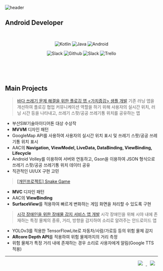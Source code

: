 ![header](https://capsule-render.vercel.app/api?type=waving&color=timeGradient&height=300&section=header&text=LEE%20SUMIN&fontSize=70)


## Android Developer
<div align="center">
  
  </br>
  
![Kotlin](http://img.shields.io/badge/-Kotlin-black?style=flat-square&logo=Kotlin)  ![Java](http://img.shields.io/badge/-Java-black?style=flat-square&logo=Java)  ![Android](http://img.shields.io/badge/-Android-black?style=flat-square&logo=Android)

![Slack](http://img.shields.io/badge/-Slack-black?style=flat-square&logo=Slack)  ![Github](http://img.shields.io/badge/-Github-black?style=flat-square&logo=Github)  ![Slack](http://img.shields.io/badge/-Notion-black?style=flat-square&logo=Notion)  ![Trello](http://img.shields.io/badge/-Trello-black?style=flat-square&logo=Trello)
  
</br>
</br>

</div>



</br>

## Main Projects
> <a href="https://github.com/urlaubsreif-sumin/busan-swidea">바다 쓰레기 문제 해결을 위한 플로깅 앱 <가치줍깅> 샘플 개발</a>
  기존 러닝 앱을 개선하여 플로깅 협업 커뮤니케이션 역할을 하기 위해 사용자의 실시간 위치, 러닝 시간 등을 나타내고, 쓰레기 스팟/공공 쓰레기통 위치를 공유하는 앱
  * 부산SW기술아이디어톤 대상 수상작
  * **MVVM** 디자인 패턴
  * GoogleMap API를 사용하여 사용자의 실시간 위치 표시 및 쓰레기 스팟/공공 쓰레기통 위치 표시
  * AAC의 **Navigation, ViewModel, LiveData, DataBinding, ViewBinding, Lifecycle**
  * Android Volley를 이용하여 서버와 연동하고, Gson을 이용하여 JSON 형식으로 쓰레기 스팟/공공 쓰레기통 위치 데이터 공유
  * 직관적인 UI/UX 구현 고민

> <a href="https://github.com/urlaubsreif-sumin/snakeGameAndroid">[개인프로젝트] Snake Game</a>
  * **MVC** 디자인 패턴
  * AAC의 **ViewBinding**
  * **SurfaceView**를 적용하여 빠르게 변화하는 게임 화면을 처리할 수 있도록 구현
  
> <a href="https://github.com/9wan6zae/Retriever">시각 장애인을 위한 장애물 감지 서비스 앱 개발</a>
  시각 장애인을 위해 시야 내에 존재하는 특정 물체의 종류, 거리, 방향을 감지하여 소리로 알려주는 안드로이드 앱
  * YOLOv3를 적용한 TensorFlowLite로 자동차/사람/가로등 등의 위험 물체 감지
  * **ARcore Depth API**를 적용하여 위험 물체까지의 거리 측정
  * 위험 물체가 특정 거리 내에 존재하는 경우 소리로 사용자에게 알림(Google TTS 적용)

<div align="right">
  
  ***

<a href="https://blog.naver.com/stayhere_nike">
<img
src="http://img.shields.io/badge/-Tech%20Blog-white?style=flat&logo=Naver&link=https://byul91oh.tistory.com/"
style="height : auto; margin-left : 10px; margin-right : 10px;"/>
</a>
<a href="mailto:sumini0715@gmail.com">
<img
src="https://img.shields.io/badge/Gmail-d14836?style=flat-square&logo=Gmail&logoColor=white&link=mailto:quf8093@gmail.com"
style="height : auto; margin-left : 10px; margin-right : 10px;"/>
</a>
</div>
